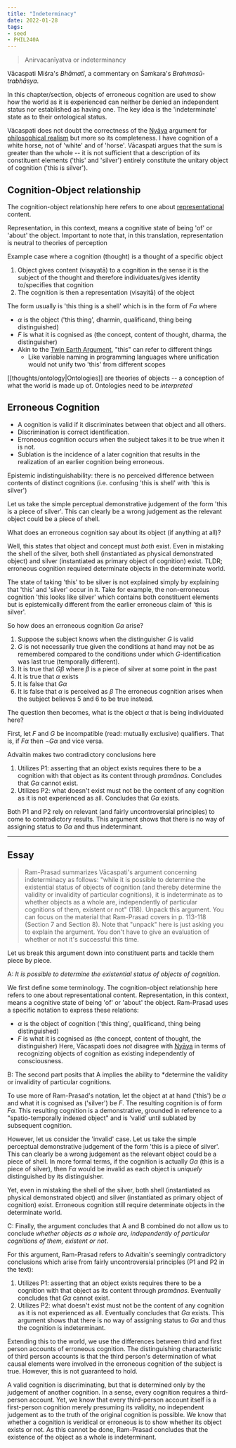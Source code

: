 ```yaml
---
title: "Indeterminacy"
date: 2022-01-28
tags:
- seed
- PHIL240A
---
```


> Anirvacanīyatva or indeterminancy

Vācaspati Miśra's *Bhāmatī*, a commentary on Śamkara's *Brahmasū-trabhāsya*.

In this chapter/section, objects of erroneous cognition are used to show how the world as it is experienced can neither be denied an independent status nor established as having one. The key idea is the 'indeterminate' state as to their ontological status.

Vācaspati does not doubt the correctness of the [Nyāya](thoughts/Nyāya.md) argument for [philosophical realism](thoughts/philosophical%20realism.md) but more so its completeness. I have cognition of a white horse, not of 'white' and of 'horse'. Vācaspati argues that the sum is greater than the whole -- it is not sufficient that a description of its constituent elements ('this' and 'silver') entirely constitute the unitary object of cognition ('this is silver').

## Cognition-Object relationship
The cognition-object relationship here refers to one about [representational](thoughts/representation.md) content.

Representation, in this context, means a cognitive state of being 'of' or 'about' the object. Important to note that, in this translation, representation is neutral to theories of perception

Example case where a cognition (thought) is a thought of a specific object
1. Object gives content (visayatā) to a cognition in the sense it is the subject of the thought and therefore individuates/gives identity to/specifies that cognition
2. The cognition is then a representation (visayitā) of the object

The form usually is 'this thing is a shell' which is in the form of $F\alpha$ where
- $\alpha$ is the object ('this thing', dharmin, qualificand, thing being distinguished)
- $F$ is what it is cognised as (the concept, content of thought, dharma, the distinguisher)
- Akin to the [Twin Earth Argument](thoughts/Twin%20Earth%20Argument.md), "this" can refer to different things
	- Like variable naming in programming languages where unification would not unify two 'this' from different scopes

[[thoughts/ontology|Ontologies]] are theories of objects -- a conception of what the world is made up of. Ontologies need to be *interpreted*

## Erroneous Cognition
- A cognition is valid if it discriminates between that object and all others.
- Discrimination is correct identification.
- Erroneous cognition occurs when the subject takes it to be true when it is not.
- Sublation is the incidence of a later cognition that results in the realization of an earlier cognition being erroneous.

Epistemic indistinguishability: there is no perceived difference between contents of distinct cognitions (i.e. confusing 'this is shell' with 'this is silver')

Let us take the simple perceptual demonstrative judgement of the form 'this is a piece of silver'. This can clearly be a wrong judgement as the relevant object could be a piece of shell.

What does an erroneous cognition say about its object (if anything at all)?

Well, this states that object and concept must *both* exist. Even in mistaking the shell of the silver, both shell (instantiated as physical demonstrated object) and silver (instantiated as primary object of cognition) exist. TLDR; erroneous cognition required determinate objects in the determinate world.

The state of taking 'this' to be silver is not explained simply by explaining that 'this' and 'silver' occur in it. Take for example, the non-erroneous cognition 'this looks like silver' which contains both constituent elements but is epistemically different from the earlier erroneous claim of 'this is silver'.

So how does an erroneous cognition $G\alpha$ arise?
1. Suppose the subject knows when the distinguisher $G$ is valid
2. $G$ is not necessarily true given the conditions at hand may not be as remembered compared to the conditions under which $G$-identification was last true (temporally different).
3. It is true that $G\beta$ where $\beta$ is a piece of silver at some point in the past
4. It is true that $\alpha$ exists
5. It is false that $G\alpha$
6. It is false that $\alpha$ is perceived as $\beta$
The erroneous cognition arises when the subject believes 5 and 6 to be true instead.

The question then becomes, what is the object $\alpha$ that is being individuated here?

First, let $F$ and $G$ be incompatible (read: mutually exclusive) qualifiers. That is, if $F\alpha$ then $\lnot G\alpha$ and vice versa.

Advaitin makes two contradictory conclusions here
1. Utilizes P1: asserting that an object exists requires there to be a cognition with that object as its content through *pramānas*. Concludes that $G\alpha$ cannot exist.
2. Utilizes P2: what doesn't exist must not be the content of any cognition as it is not experienced as all. Concludes that $G\alpha$ exists.

Both P1 and P2 rely on relevant (and fairly uncontroversial principles) to come to contradictory results. This argument shows that there is no way of assigning status to $G\alpha$ and thus indeterminant.

---

## Essay
> Ram-Prasad summarizes Vācaspati's argument concerning indeterminacy as follows: "while it is possible to determine the existential status of objects of cognition (and thereby determine the validity or invalidity of particular cognitions), it is indeterminate as to whether objects as a whole are, independently of particular cognitions of them, existent or not" (118). Unpack this argument. You can focus on the material that Ram-Prasad covers in p. 113-118 (Section 7 and Section 8). Note that "unpack" here is just asking you to explain the argument. You don't have to give an evaluation of whether or not it's successful this time.

Let us break this argument down into constituent parts and tackle them piece by piece. 

A: *It is possible to determine the existential status of objects of cognition*.

We first define some terminology. The cognition-object relationship here refers to one about representational content. Representation, in this context, means a cognitive state of being 'of' or 'about' the object. Ram-Prasad uses a specific notation to express these relations:
- $\alpha$ is the object of cognition ('this thing', qualificand, thing being distinguished)
- $F$ is what it is cognised as (the concept, content of thought, the distinguisher)
Here, Vācaspati does *not* disagree with [Nyāya](thoughts/Nyāya.md) in terms of recognizing objects of cognition as existing independently of consciousness.

B: The second part posits that A implies the ability to *determine the validity or invalidity of particular cognitions.

To use more of Ram-Prasad's notation, let the object at at hand ('this') be $\alpha$ and what it is cognised as ('silver') be $F$. The resulting cognition is of form $F\alpha$. This resulting cognition is a demonstrative, grounded in reference to a "spatio-temporally indexed object" and is 'valid' until sublated by subsequent cognition.

However, let us consider the 'invalid' case. Let us take the simple perceptual demonstrative judgement of the form 'this is a piece of silver'. This can clearly be a wrong judgement as the relevant object could be a piece of shell. In more formal terms, if the cognition is actually $G\alpha$ (this is a piece of silver), then $F\alpha$ would be invalid as each object is *uniquely* distinguished by its distinguisher.

Yet, even in mistaking the shell of the silver, both shell (instantiated as physical demonstrated object) and silver (instantiated as primary object of cognition) exist. Erroneous cognition still require determinate objects in the determinate world.

C: Finally, the argument concludes that A and B combined do not allow us to conclude *whether objects as a whole are, independently of particular cognitions of them, existent or not*.

For this argument, Ram-Prasad refers to Advaitin's seemingly contradictory conclusions which arise from fairly uncontroversial principles (P1 and P2 in the text):
1. Utilizes P1: asserting that an object exists requires there to be a cognition with that object as its content through *pramānas*. Eventually concludes that $G\alpha$ cannot exist.
2. Utilizes P2: what doesn't exist must not be the content of any cognition as it is not experienced as all. Eventually concludes that $G\alpha$ exists.
This argument shows that there is no way of assigning status to $G\alpha$ and thus the cognition is indeterminant.

Extending this to the world, we use the differences between third and first person accounts of erroneous cognition. The distinguishing characteristic of third person accounts is that the third person's determination of what causal elements were involved in the erroneous cognition of the subject is true. However, this is not guaranteed to hold.

A valid cognition is discriminating, but that is determined only by the judgement of another cognition. In a sense, every cognition requires a third-person account. Yet, we know that every third-person account itself is a first-person cognition merely presuming its validity, no independent judgement as to the truth of the original cognition is possible. We know that whether a cognition is veridical or erroneous is to show whether its object exists or not. As this cannot be done, Ram-Prasad concludes that the existence of the object as a whole is indeterminant.